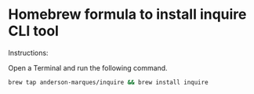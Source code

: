 # Homebrew formula to install inquire CLI tool

Instructions:

Open a Terminal and run the following command.

```bash
brew tap anderson-marques/inquire && brew install inquire
```
